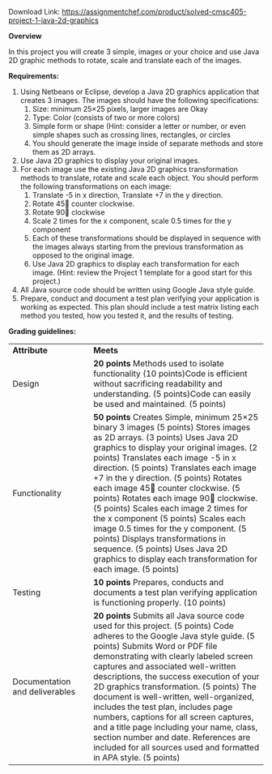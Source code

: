 Download Link: https://assignmentchef.com/product/solved-cmsc405-project-1-java-2d-graphics
<br>



<strong>Overview </strong>

In this project you will create 3 simple, images or your choice and use Java 2D graphic methods to rotate, scale and translate each of the images.

<strong>Requirements: </strong>

<ol>

 <li>Using Netbeans or Eclipse, develop a Java 2D graphics application that creates 3 images. The images should have the following specifications:

  <ol>

   <li>Size: minimum 25×25 pixels, larger images are Okay</li>

   <li>Type: Color (consists of two or more colors)</li>

   <li>Simple form or shape (Hint: consider a letter or number, or even simple shapes such as crossing lines, rectangles, or circles</li>

   <li>You should generate the image inside of separate methods and store them as 2D arrays.</li>

  </ol></li>

 <li>Use Java 2D graphics to display your original images.</li>

 <li>For each image use the existing Java 2D graphics transformation methods to translate, rotate and scale each object. You should perform the following transformations on each image:

  <ol>

   <li>Translate -5 in x direction, Translate +7 in the y direction.</li>

   <li>Rotate 45 counter clockwise.</li>

   <li>Rotate 90 clockwise</li>

   <li>Scale 2 times for the x component, scale 0.5 times for the y component</li>

   <li>Each of these transformations should be displayed in sequence with the images always starting from the previous transformation as opposed to the original image.</li>

   <li>Use Java 2D graphics to display each transformation for each image. (Hint: review the Project 1 template for a good start for this project.)</li>

  </ol></li>

 <li>All Java source code should be written using Google Java style guide.</li>

 <li>Prepare, conduct and document a test plan verifying your application is working as expected. This plan should include a test matrix listing each method you tested, how you tested it, and the results of testing.</li>

</ol>
















<strong>Grading guidelines: </strong>




<table width="623">

 <tbody>

  <tr>

   <td width="162"><strong>Attribute </strong></td>

   <td width="462"><strong>Meets </strong></td>

  </tr>

  <tr>

   <td width="162">Design</td>

   <td width="462"><strong>20 points </strong>Methods used to isolate functionality (10 points)Code is efficient without sacrificing readability and understanding. (5 points)Code can easily be used and maintained. (5 points)</td>

  </tr>

  <tr>

   <td width="162">Functionality</td>

   <td width="462"><strong>50 points </strong>Creates Simple, minimum 25×25 binary 3 images (5 points) Stores images as 2D arrays. (3 points) Uses Java 2D graphics to display your original images. (2 points) Translates each image -5 in x direction. (5 points) Translates each image +7 in the y direction. (5 points) Rotates each image 45 counter clockwise. (5 points) Rotates each image 90 clockwise. (5 points) Scales each image 2 times for the x component (5 points) Scales each image 0.5 times for the y component. (5 points) Displays transformations in sequence. (5 points) Uses Java 2D graphics to display each transformation for each image. (5 points)<strong> </strong></td>

  </tr>

  <tr>

   <td width="162">Testing</td>

   <td width="462"><strong>10 points </strong>Prepares, conducts and documents a test plan verifying application is functioning properly. (10 points)<strong> </strong></td>

  </tr>

  <tr>

   <td width="162">Documentation and deliverables</td>

   <td width="462"><strong>20 points </strong>Submits all Java source code used for this project. (5 points) Code adheres to the Google Java style guide. (5 points) Submits Word or PDF file demonstrating with clearly labeled screen captures and associated well-written descriptions, the success execution of your 2D graphics transformation.  (5 points) The document is well-written, well-organized, includes the test plan, includes page numbers, captions for all screen captures, and a title page including your name, class, section number and date. References are included for all sources used and formatted in APA style. (5 points)</td>

  </tr>

 </tbody>

</table>






